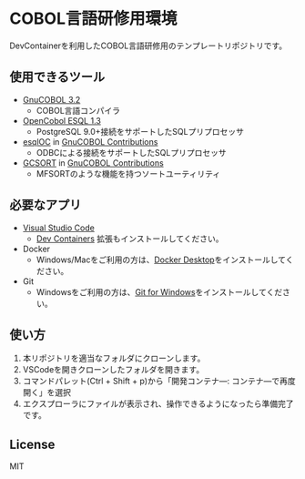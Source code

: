 # COBOL言語研修用環境

DevContainerを利用したCOBOL言語研修用のテンプレートリポジトリです。

## 使用できるツール

* [GnuCOBOL 3.2](https://sourceforge.net/projects/gnucobol/)
  * COBOL言語コンパイラ
* [OpenCobol ESQL 1.3](https://github.com/opensourcecobol/Open-COBOL-ESQL)
  * PostgreSQL 9.0+接続をサポートしたSQLプリプロセッサ
* [esqlOC](https://sourceforge.net/p/gnucobol/contrib/HEAD/tree/trunk/esql/) in [GnuCOBOL Contributions](https://sourceforge.net/p/gnucobol/contrib/HEAD/tree/trunk/)
  * ODBCによる接続をサポートしたSQLプリプロセッサ
* [GCSORT](https://sourceforge.net/p/gnucobol/contrib/HEAD/tree/trunk/tools/GCSORT/) in [GnuCOBOL Contributions](https://sourceforge.net/p/gnucobol/contrib/HEAD/tree/trunk/)
  * MFSORTのような機能を持つソートユーティリティ

## 必要なアプリ

* [Visual Studio Code](https://code.visualstudio.com/)
  * [Dev Containers](https://marketplace.visualstudio.com/items?itemName=ms-vscode-remote.remote-containers) 拡張もインストールしてください。
* Docker
  * Windows/Macをご利用の方は、[Docker Desktop](https://www.docker.com/products/docker-desktop/)をインストールしてください。
* Git
  * Windowsをご利用の方は、[Git for Windows](https://gitforwindows.org/)をインストールしてください。

## 使い方

1. 本リポジトリを適当なフォルダにクローンします。
2. VSCodeを開きクローンしたフォルダを開きます。
3. コマンドパレット(Ctrl + Shift + p)から「開発コンテナ―: コンテナ―で再度開く」を選択
4. エクスプローラにファイルが表示され、操作できるようになったら準備完了です。

## License

MIT
